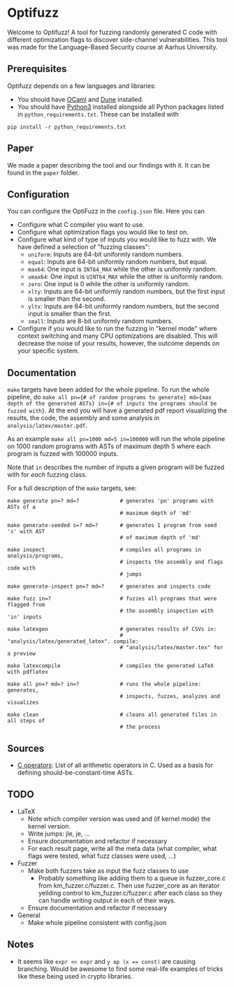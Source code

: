 # Optifuzz
Welcome to Optifuzz! A tool for fuzzing randomly generated C code with different optimization flags to discover side-channel vulnerabilities. This tool was made for the Language-Based Security course at Aarhus University.

## Prerequisites
Optifuzz depends on a few languages and libraries:
- You should have [OCaml](https://ocaml.org/docs/up-and-running) and [Dune](https://dune.readthedocs.io/en/stable/quick-start.html) installed.
- You should have [Python3](https://www.python.org/downloads/) installed alongside all Python packages listed in `python_requirements.txt`. These can be installed with
```
pip install -r python_requirements.txt
```

## Paper
We made a paper describing the tool and our findings with it. It can be found in the `paper` folder.

## Configuration
You can configure the OptiFuzz in the `config.json` file. Here you can
- Configure what C compiler you want to use.
- Configure what optimization flags you would like to test on.
- Configure what kind of type of inputs you would like to fuzz with. We have defined a selection of "fuzzing classes":
  - `uniform`: Inputs are 64-bit uniformly random numbers.
  - `equal`: Inputs are 64-bit uniformly random numbers, but equal.
  - `max64`: One input is `INT64_MAX` while the other is uniformly random.
  - `umax64`: One input is `UINT64_MAX` while the other is uniformly random.
  - `zero`: One input is 0 while the other is uniformly random.
  - `xlty`: Inputs are 64-bit uniformly random numbers, but the first input is smaller than the second.
  - `yltx`: Inputs are 64-bit uniformly random numbers, but the second input is smaller than the first.
  - `small`: Inputs are 8-bit uniformly random numbers.
- Configure if you would like to run the fuzzing in "kernel mode" where context switching and many CPU optimizations are disabled. This will decrease the noise of your results, however, the outcome depends on your specific system.

## Documentation
`make` targets have been added for the whole pipeline. To run the whole pipeline, do `make all pn={# of random programs to generate} md={max depth of the generated ASTs} in={# of inputs the programs should be fuzzed with}`. At the end you will have a generated pdf report visualizing the results, the code, the assembly and some analysis in `analysis/latex/master.pdf`.

As an example `make all pn=1000 md=5 in=100000` will run the whole pipeline on 1000 random programs with ASTs of maximum depth 5 where each program is fuzzed with 100000 inputs.

Note that `in` describes the number of inputs a given program will be fuzzed with for _each_ fuzzing class.

For a full description of the `make` targets, see:
```
make generate pn=? md=?             # generates 'pn' programs with ASTs of a 
                                    # maximum depth of 'md'

make generate-seeded s=? md=?       # generates 1 program from seed 's' with AST
                                    # of maximum depth of 'md'

make inspect                        # compiles all programs in analysis/programs, 
                                    # inspects the assembly and flags code with 
                                    # jumps

make generate-inspect pn=? md=?     # generates and inspects code

make fuzz in=?                      # fuzzes all programs that were flagged from
                                    # the assembly inspection with 'in' inputs

make latexgen                       # generates results of CSVs in: 
                                    # "analysis/latex/generated_latex". compile: 
                                    # "analysis/latex/master.tex" for a preview

make latexcompile                   # compiles the generated LaTeX with pdflatex

make all pn=? md=? in=?             # runs the whole pipeline: generates, 
                                    # inspects, fuzzes, analyzes and visualizes

make clean                          # cleans all generated files in all steps of
                                    # the process
```

## Sources
- [C operators](https://devdocs.io/c/language/operator_arithmetic): List of all arithmetic operators in C. Used as a basis for defining should-be-constant-time ASTs.

## TODO
- LaTeX
  - Note which compiler version was used and (if kernel mode) the kernel version.
  - Write jumps: jle, je, ...
  - Ensure documentation and refactor if necessary
  - For each result page, write all the meta data (what compiler, what flags were tested, what fuzz classes were used, ...)
- Fuzzer
  - Make both fuzzers take as input the fuzz classes to use
    - Probably something like adding them to a queue in fuzzer_core.c from km_fuzzer.c/fuzzer.c. Then use fuzzer_core as an iterator yeilding control to km_fuzzer.c/fuzzer.c after each class so they can handle writing output in each of their ways.
  - Ensure documentation and refactor if necessary
- General
  - Make whole pipeline consistent with config.json

## Notes
- It seems like `expr << expr` and `y op (x == const)` are causing branching. Would be awesome to find some real-life examples of tricks like these being used in crypto libraries.
